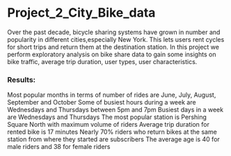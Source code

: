 # Project_2_City_Bike_data

Over the past decade, bicycle sharing systems have grown in number and popularity in different cities,especially New York. 
This lets users rent cycles for short trips and return them at the destination station. In this project we perform 
exploratory analysis on bike share data to gain some insights on bike traffic, average trip duration, user types, user characteristics.


### Results:

 Most popular months in terms of number of rides are June, July, August, September and October
 Some of busiest hours during a week are Wednesdays and Thursdays between 5pm and 7pm
 Busiest days in a week are Wednesdays and Thursdays
 The most popular station is Pershing Square North with maximum volume of riders
 Average trip duration for rented bike is 17 minutes
 Nearly 70% riders who return bikes at the same station from where they started are subscribers
 The average age is 40 for male riders and 38 for female riders

